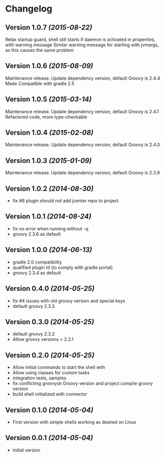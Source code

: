 Changelog
=========

Version 1.0.7 *(2015-08-22)*
----------------------------

Relax startup guard, shell still starts if daemon is activated in properties, with warning message
Similar warning message for starting with jvmargs, as this causes the same problem

Version 1.0.6 *(2015-08-09)*
----------------------------

Maintenance release. Update dependency version, default Groovy is 2.4.4
Made Compatible with gradle 2.5

Version 1.0.5 *(2015-03-14)*
----------------------------

Maintenance release. Update dependency version, default Groovy is 2.4.1
Refactored code, more type-checkable

Version 1.0.4 *(2015-02-08)*
----------------------------

Maintenance release. Update dependency version, default Groovy is 2.4.0

Version 1.0.3 *(2015-01-09)*
----------------------------

Maintenance release. Update dependency version, default Groovy is 2.3.9

Version 1.0.2 *(2014-08-30)*
----------------------------

* fix #6 plugin should not add jcenter repo to project

Version 1.0.1 *(2014-08-24)*
----------------------------

* fix no error when running without -q
* groovy 2.3.6 as default

Version 1.0.0 *(2014-06-13)*
----------------------------

* gradle 2.0 compatibility
* qualified plugin Id (to comply with gradle portal)
* groovy 2.3.4 as default


Version 0.4.0 *(2014-05-25)*
----------------------------

* fix #4 issues with old groovy version and special keys
* default groovy 2.3.3

Version 0.3.0 *(2014-05-25)*
----------------------------

* default groovy 2.3.2
* Allow groovy versions < 2.2.1

Version 0.2.0 *(2014-05-25)*
----------------------------

* Allow initial commands to start the shell with
* Allow using classes for custom tasks
* integration tests, samples
* fix conflicting groovysh Groovy version and project compile groovy version
* build shell initialized with connector

Version 0.1.0 *(2014-05-04)*
----------------------------

* First version with simple shells working as desired on Linux

Version 0.0.1 *(2014-05-04)*
----------------------------

* Initial version

